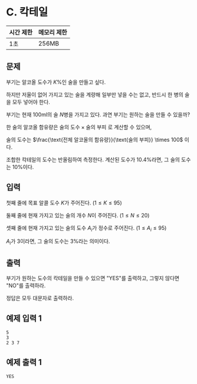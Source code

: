 # C. 칵테일

| 시간 제한 | 메모리 제한 |
| --- | --- |
| 1초 | 256MB |

## 문제

부기는 알코올 도수가 $K$%인 술을 만들고 싶다.

하지만 저울이 없어 가지고 있는 술을 계량해 일부만 넣을 수는 없고, 반드시 한 병의 술을 모두 넣어야 한다.

부기는 현재 100ml의 술 $N$병을 가지고 있다. 과연 부기는 원하는 술을 만들 수 있을까?

한 술의 알코올 함유량은 $\text{술의 도수} \times \text{술의 부피}$ 로 계산할 수 있으며, 

술의 도수는 $\frac{\text{전체 알코올의 함유량}}{\text{술의 부피}} \times 100$ 이다.

조합한 칵테일의 도수는 반올림하여 측정한다. 계산된 도수가 10.4%라면, 그 술의 도수는 10%이다.

## 입력

첫째 줄에 목표 알콜 도수 $K$가 주어진다. ($1 \leq K \leq 95$)

둘째 줄에 현재 가지고 있는 술의 개수 $N$이 주어진다. ($1 \leq N \leq 20$)

셋째 줄에 현재 가지고 있는 술의 도수 $A_i$가 정수로 주어진다. ($1 \leq A_i \leq 95$)

$A_i$가 3이라면, 그 술의 도수는 3%라는 의미이다.

## 출력

부기가 원하는 도수의 칵테일을 만들 수 있으면 "YES"를 출력하고, 그렇지 않다면 "NO"를 출력하라.

정답은 모두 대문자로 출력하라.

## 예제 입력 1

```
5
3
2 3 7
```

## 예제 출력 1

```
YES
```
